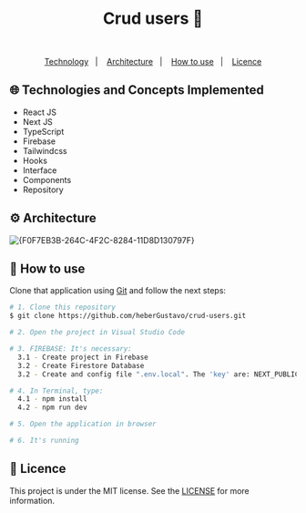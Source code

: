 <h1 align="center">Crud users 🤵</h1>
<p align="center">
  
</p>

</br>
<p align="center">
  <a href="#globe_with_meridians-Technologies-and-Concepts-Implemented">Technology</a>&nbsp;&nbsp;&nbsp;|&nbsp;&nbsp;&nbsp;
   <a href="#gear-Architecture">Architecture</a>&nbsp;&nbsp;&nbsp;|&nbsp;&nbsp;&nbsp;
  <a href="#wrench-How-to-use">How to use</a>&nbsp;&nbsp;&nbsp;|&nbsp;&nbsp;&nbsp;
  <a href="#memo-Licence">Licence</a>
</p>

## :globe_with_meridians: Technologies and Concepts Implemented

- React JS
- Next JS
- TypeScript
- Firebase
- Tailwindcss
- Hooks
- Interface
- Components
- Repository


## :gear: Architecture
![{F0F7EB3B-264C-4F2C-8284-11D8D130797F}](https://github.com/user-attachments/assets/b9a39fad-2d45-4d8b-86e9-9da05f0865ab)


## :wrench: How to use

Clone that application using [Git](https://git-scm.com) and follow the next steps:

```bash
# 1. Clone this repository
$ git clone https://github.com/heberGustavo/crud-users.git

# 2. Open the project in Visual Studio Code

# 3. FIREBASE: It's necessary:
  3.1 - Create project in Firebase
  3.2 - Create Firestore Database
  3.2 - Create and config file ".env.local". The 'key' are: NEXT_PUBLIC_FIREBASE_API_KEY, NEXT_PUBLIC_FIREBASE_AUTH_DOMAIN and NEXT_PUBLIC_FIREBASE_PROJECT_ID

# 4. In Terminal, type:
  4.1 - npm install
  4.2 - npm run dev

# 5. Open the application in browser

# 6. It's running 

```


## :memo: Licence 
This project is under the MIT license. See the [LICENSE](https://github.com/heberGustavo/crud-users/blob/master/LICENSE) for more information.
